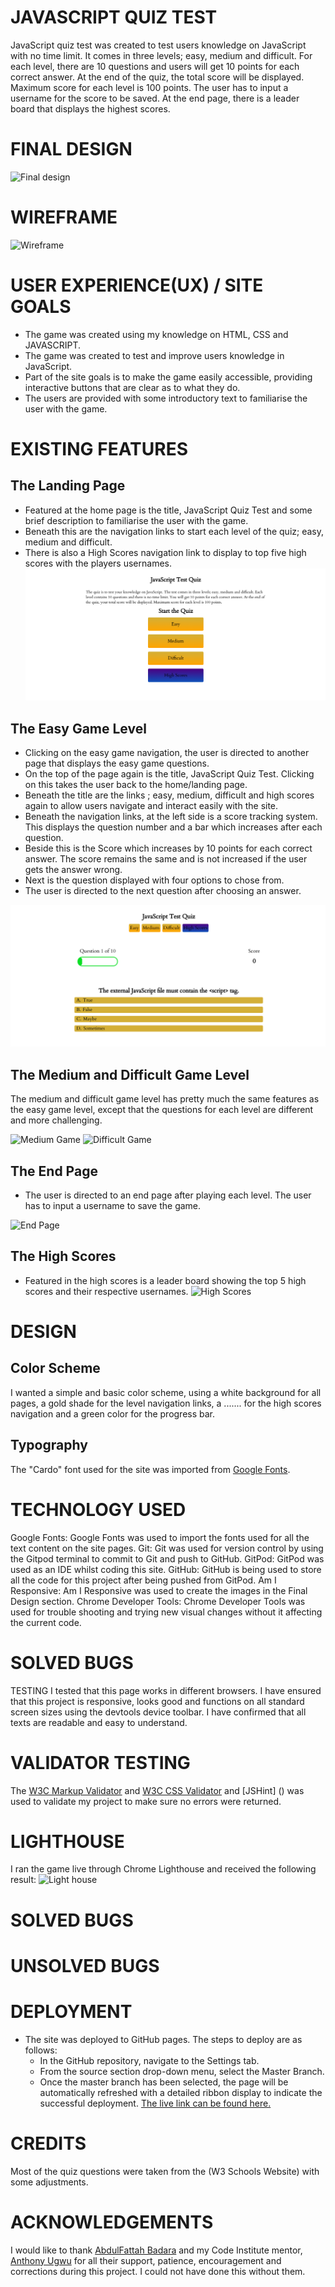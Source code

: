 # JAVASCRIPT QUIZ TEST
JavaScript quiz test was created to test users knowledge on JavaScript with no time limit.  It comes in three levels; easy, medium and difficult. For each level, there are 10 questions and users will get 10 points for each correct answer.  At the end of the quiz, the total score will be displayed. Maximum score for each level is 100 points. The user has to input a username for the score to be saved. At the end page, there is a leader board that displays the highest scores. 


# FINAL DESIGN
![Final design]()

# WIREFRAME
![Wireframe]()

# USER EXPERIENCE(UX) / SITE GOALS
* The game was created using my knowledge on HTML, CSS and JAVASCRIPT.
* The game was created to test and improve users knowledge in JavaScript.
* Part of the site goals is to make the game easily accessible, providing interactive buttons that are clear as to what they do. 
* The users are provided with some introductory text to familiarise the user with the game. 

# EXISTING FEATURES
## The Landing Page
* Featured at the home page is the title, JavaScript Quiz Test and some brief description to familiarise the user with the game.  
* Beneath this are the navigation links to start each level of the quiz; easy, medium and difficult.
* There is also a High Scores navigation link to display to top five high scores with the players usernames. 
![Landing Page](assets/images/landing-page.png)

## The Easy Game Level
* Clicking on the easy game navigation, the user is directed to another page that displays the easy game questions. 
* On the top of the page again  is the title, JavaScript Quiz Test. Clicking on this takes the user back to the home/landing page. 
* Beneath the title are the links ; easy, medium, difficult and high scores again to allow users navigate and interact easily with the site. 
* Beneath the navigation links, at the left side is a score tracking system. This displays the question number and a bar which increases after each question. 
* Beside this is the Score which increases by 10 points for each correct answer. The score remains the same and is not increased if the user gets the answer wrong. 
* Next is the question displayed with four options to chose from. 
* The user is directed to the next question after choosing an answer. 

![Easy Game](assets/images/easy-game.png)

## The Medium and Difficult Game Level
The medium and difficult game level has pretty much the same features as the easy game level, except that the questions for each level are different and more challenging. 

![Medium Game]()
![Difficult Game]()

## The End Page
* The user is directed to an end page after playing each level. The user has to input a username to save the game.

![End Page]()

## The High Scores
* Featured in the high scores is a leader board showing the top 5 high scores and their respective usernames. 
![High Scores]()

# DESIGN
## Color Scheme
I wanted a simple and basic color scheme, using a white background for all pages, a gold shade for the level navigation links, a ....... for the high scores navigation and a green color for the progress bar. 
## Typography
The "Cardo" font used for the site was imported from [Google Fonts](https://fonts.google.com/).

# TECHNOLOGY USED
Google Fonts: Google Fonts was used to import the fonts used for all the text content on the site pages.
Git: Git was used for version control by using the Gitpod terminal to commit to Git and push to GitHub.
GitPod: GitPod was used as an IDE whilst coding this site.
GitHub: GitHub is being used to store all the code for this project after being pushed from GitPod.
Am I Responsive: Am I Responsive was used to create the images in the Final Design section.
Chrome Developer Tools: Chrome Developer Tools was used for trouble shooting and trying new visual changes without it affecting the current code.

# SOLVED BUGS

TESTING
I tested that this page works in different browsers.
I have ensured that this project is responsive, looks good and functions on all standard screen sizes using the devtools device toolbar.
I have confirmed that all texts are readable and easy to understand.

# VALIDATOR TESTING
The [W3C Markup Validator]() and [W3C CSS Validator]() and [JSHint] () was used to validate my project to make sure no errors were returned.

# LIGHTHOUSE
I ran the game live through Chrome Lighthouse and received the following result:
![Light house]()

# SOLVED BUGS

# UNSOLVED BUGS

# DEPLOYMENT
* The site was deployed to GitHub pages. The steps to deploy are as follows:
  * In the GitHub repository, navigate to the Settings tab.
  * From the source section drop-down menu, select the Master Branch.
  * Once the master branch has been selected, the page will be automatically refreshed with a detailed ribbon display to indicate the successful deployment.
[The live link can be found here.]() 

# CREDITS
Most of the quiz questions were taken from the (W3 Schools Website) with some adjustments. 

# ACKNOWLEDGEMENTS
I would like to thank [AbdulFattah Badara](https://github.com/fobadara) and my Code Institute mentor, [Anthony Ugwu](https://github.com/tonyguesswho) for all their support, patience, encouragement and corrections during this project. I could not have done this without them. 
